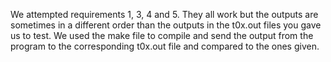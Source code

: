 We attempted requirements 1, 3, 4 and 5. They all work but the outputs are sometimes in a different order than the outputs in the t0x.out files you gave us to test. We used the make file to compile and send the output from the program to the corresponding t0x.out file and compared to the ones given.
